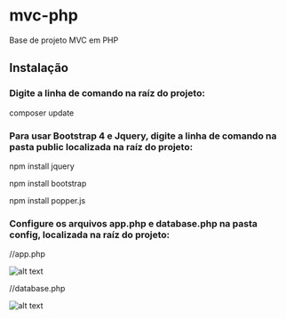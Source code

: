 # mvc-php
Base de projeto MVC em PHP

## Instalação

### Digite a linha de comando na raíz do projeto:

composer update


### Para usar Bootstrap 4 e Jquery, digite a linha de comando na pasta public localizada na raíz do projeto:

npm install jquery

npm install bootstrap

npm install popper.js


### Configure os arquivos app.php e database.php na pasta config, localizada na raíz do projeto:


//app.php

![alt text](https://raw.githubusercontent.com/erickfirmo/dividas-dos-clientes/master/config1.png)


//database.php

![alt text](https://raw.githubusercontent.com/erickfirmo/dividas-dos-clientes/master/config2.png)
